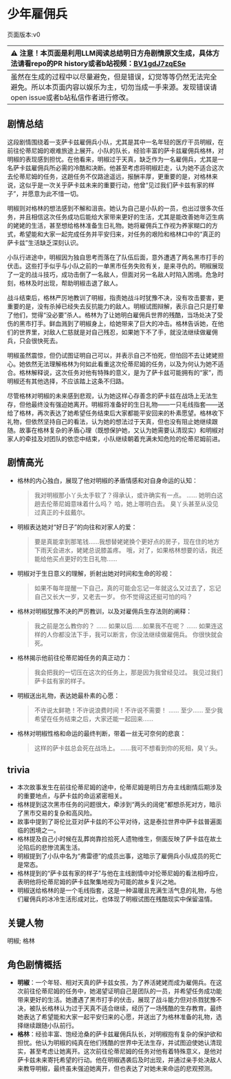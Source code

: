 # 少年雇佣兵
页面版本:v0
 

| :warning: 注意！本页面是利用LLM阅读总结明日方舟剧情原文生成，具体方法请看repo的PR history或者b站视频：[BV1gdJ7zqESe](https://www.bilibili.com/video/BV1gdJ7zqESe/)         |
|:----------------------------|
| 虽然在生成的过程中以尽量避免，但是错误，幻觉等等仍然无法完全避免。所以本页面内容以娱乐为主，切勿当成一手来源。发现错误请open issue或者b站私信作者进行修改。|



## 剧情总结
这段剧情围绕着一支萨卡兹雇佣兵小队，尤其是其中一名年轻的医疗干员明椒，在前往伦蒂尼姆的艰难旅途上展开。小队的队长，经验丰富的萨卡兹雇佣兵格林，对明椒的表现感到担忧。在他看来，明椒过于天真，缺乏作为一名雇佣兵，尤其是一名萨卡兹雇佣兵所必需的冷酷和决断。他甚至考虑将明椒赶走，认为她不适合这次去伦蒂尼姆的任务，这趟任务不仅路途遥远，报酬丰厚，更重要的是，对格林来说，这似乎是一次关乎萨卡兹未来的重要行动，他曾“见过我们萨卡兹有家的样子”，并愿意为此不惜一切。

明椒则对格林的想法感到不解和沮丧。她认为自己是小队的一员，也出过很多次任务，并且相信这次任务成功后能给大家带来更好的生活，尤其是能改善她年迈生病的姥姥的生活，甚至想给格林准备生日礼物。她将雇佣兵工作视为养家糊口的方式，希望能和大家一起完成任务并平安归来，对任务的艰险和格林口中的“真正的萨卡兹”生活缺乏深刻认识。

小队行进途中，明椒因为独自思考而落在了队伍后面，意外遭遇了两名黑市打手的伏击。这些打手似乎与小队之前的一单黑市任务失败有关，是来寻仇的。明椒展现了一定的战斗技巧，成功击倒了一名敌人，但面对另一名敌人时陷入困境。危急时刻，格林及时出现，帮助明椒击退了敌人。

战斗结束后，格林严厉地教训了明椒，指责她战斗时犹豫不决，没有攻击要害，更重要的是，没有杀掉已经失去反抗能力的敌人。明椒试图辩解，表示自己只是打晕了他们，觉得“没必要”杀人。格林为了让她明白雇佣兵世界的残酷，当场处决了受伤的黑市打手。鲜血溅到了明椒身上，给她带来了巨大的冲击。格林告诉她，在他们的世界里，对敌人仁慈就是对自己残忍，如果她下不了手，就没法继续做雇佣兵，只会很快死去。

明椒虽然震惊，但仍试图证明自己可以，并表示自己不怕死，但怕回不去让姥姥担心。她依然无法理解格林为何如此看重这次伦蒂尼姆的任务，以及为何认为她不适合。格林解释说，这次任务对他有特殊的意义，是为了萨卡兹可能拥有的“家”，而明椒还有其他选择，不应该踏上这条不归路。

尽管格林对明椒的未来感到悲观，认为她这样心存善念的萨卡兹在战场上无法生存，但他最终没有强迫她离开。明椒将准备好的生日礼物——一只毛线指套——送给了格林，再次表达了她希望任务结束后大家都能平安回来的朴素愿望。格林收下礼物，但依然坚持自己的看法，认为她的想法过于天真，但也没有阻止她继续跟随。故事在格林复杂的矛盾心理（既想保护她，又认为她需要认清现实）和明椒对家人的牵挂及对团队的依恋中结束，小队继续朝着充满未知危险的伦蒂尼姆前进。
## 剧情高光
*   格林的内心独白，展现了他对明椒的矛盾情感和对自身命运的认知：
    > 我对明椒那小丫头太手软了？得承认，或许确实有一点。
    > ......
    > 她明白这趟去伦蒂尼姆意味着什么吗？
    > 哈，她上哪明白去。
    > 臭丫头甚至从没见过真正的卡兹戴尔。
*   明椒表达她对“好日子”的向往和对家人的爱：
    > 要是真能拿到那笔钱......我想替姥姥换个更好点的房子，现在住的地方下雨天会进水，姥姥总说膝盖疼。
    > 哦，对了，如果格林想要的话，我还能给他买点更好的生日礼物......
*   明椒对于生日意义的理解，折射出她对时间和生命的珍视：
    > 如果不每年提醒一下自己，真的可能会忘记一年就这么又过去了，忘记自己又长大一岁，又老去一岁。
    > 你不觉得这还挺可怕的吗？
*   格林对明椒犹豫不决的严厉教训，以及对雇佣兵生存法则的阐释：
    > 我之前是怎么教你的？
    > ......
    > 如果以后......如果我不在呢？
    > ......
    > 如果连这样的人你都没法下手，我可以断言，你没法继续做雇佣兵。
    > 你很快就会死。
*   格林揭示他前往伦蒂尼姆任务的真正动力：
    > 我会把我的一切压在这次的任务上，那是因为我曾经见过。
    > 我见过我们萨卡兹有家的样子。
*   明椒送出礼物，表达她最朴素的心愿：
    > 不许说太鲜艳！不许说浪费时间！不许说不需要！
    > ......
    > 至少......
    > 至少我希望在任务结束之后，大家还能一起回来......
*   格林对明椒性格和命运的最终判断，带着一丝无可奈何的悲哀：
    > 这样的萨卡兹总会死在战场上。
    > ......我可不想看到你的死相，臭丫头。
## trivia
*   本次故事发生在前往伦蒂尼姆的途中，伦蒂尼姆是明日方舟主线剧情后期涉及的重要地点，与萨卡兹的命运紧密相关。
*   格林提到这次黑市任务的问题很大，牵涉到“两头的阔佬”都想杀死对方，暗示了黑市交易的复杂和高风险。
*   故事中提到了哥伦比亚对萨卡兹的不公平对待，这是泰拉世界中萨卡兹普遍面临的困境之一。
*   格林提及自己小时候在乱葬岗靠捡拾死人遗物维生，侧面反映了萨卡兹在故土沦陷后的悲惨流离生活。
*   明椒提到了小队中名为“弗雷德”的成员出事，这暗示了雇佣兵小队成员的死亡是常态。
*   格林提到的“萨卡兹有家的样子”与他在主线剧情中对伦蒂尼姆的看法相呼应，表明他将伦蒂尼姆的萨卡兹聚集地视为可能的故乡复兴之地。
*   明椒送给格林的是一个毛线指套，这是一种温暖且充满生活气息的礼物，与他们雇佣兵的冰冷生活形成对比，也体现了明椒试图在残酷现实中保留温情。
## 关键人物
明椒; 格林
## 角色剧情概括
-   **明椒**：一个年轻、相对天真的萨卡兹女孩，为了养活姥姥而成为雇佣兵。在这次前往伦蒂尼姆的任务中，她渴望证明自己是团队的一员，并希望任务成功能带来更好的生活。她遭遇了黑市打手的伏击，展现了战斗能力但对杀戮犹豫不决，被队长格林认为过于天真不适合继续，经历了一场残酷的生存教育。最终她表达了希望能和大家一起平安归来的心愿，并送出了为格林准备的礼物，选择继续跟随小队前行。
-   **格林**：经验丰富、饱经沧桑的萨卡兹雇佣兵队长，对明椒抱有复杂的保护欲和担忧。他认为明椒的纯真在他们残酷的世界中无法生存，并试图迫使她认清现实，甚至考虑让她离开。这次前往伦蒂尼姆的任务对他有着特殊意义，是他对萨卡兹未来寄托希望的行动。他在明椒遇袭后及时出现，并通过亲手处决敌人来教导明椒，最终虽未强迫她离开，但也表达了对她未来命运的悲观预测。